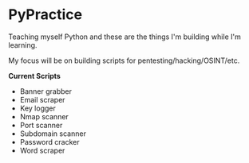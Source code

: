 # PyPractice
Teaching myself Python and these are the things I'm building while I'm learning.

My focus will be on building scripts for pentesting/hacking/OSINT/etc.

**Current Scripts**

*   Banner grabber
*   Email scraper
*   Key logger
*   Nmap scanner
*   Port scanner
*   Subdomain scanner
*   Password cracker
*   Word scraper